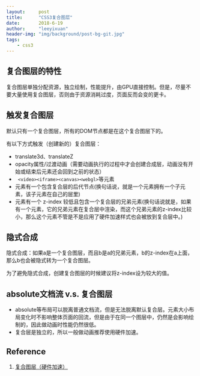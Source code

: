 ```yaml
---
layout:     post
title:      "CSS3复合图层"
date:       2018-6-19
author:     "leeyixuan"
header-img: "img/background/post-bg-git.jpg"
tags:
    - css3
---
```







## 复合图层的特性
复合图层单独分配资源，独立绘制，性能提升，由GPU直接控制。但是，尽量不要大量使用复合图层，否则由于资源消耗过度，页面反而会变的更卡。

## 触发复合图层

默认只有一个复合图层，所有的DOM节点都是在这个复合图层下的。

有以下方式触发（创建新的）复合图层：
- translate3d、translateZ
- opacity属性/过渡动画（需要动画执行的过程中才会创建合成层，动画没有开始或结束后元素还会回到之前的状态）
- ` <video><iframe><canvas><webgl>`等元素
- 元素有一个包含复合层的后代节点(换句话说，就是一个元素拥有一个子元素，该子元素在自己的层里)
- 元素有一个 z-index 较低且包含一个复合层的兄弟元素(换句话说就是，如果有一个元素，它的兄弟元素在复合层中渲染，而这个兄弟元素的z-index比较小，那么这个元素不管是不是应用了硬件加速样式也会被放到复合层中。)

## 隐式合成
隐式合成：如果a是一个复合图层，而且b是a的兄弟元素，b的z-index在a上面，那么b也会被隐式转为一个复合图层。

为了避免隐式合成，创建复合图层的时候建议将z-index设为较大的值。
## absolute文档流 v.s. 复合图层

- absolute等布局可以脱离普通文档流，但是无法脱离默认复合层。元素大小布局变化时不影响整体页面的回流，但是由于在同一个图层中，仍然是会影响绘制的，因此做动画时性能仍然很低。
- 复合层是独立的，所以一般做动画推荐使用硬件加速。

## Reference
1. [复合图层（硬件加速）](http://www.mamicode.com/info-detail-2228870.html)